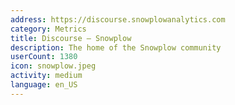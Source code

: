 ```yaml
---
address: https://discourse.snowplowanalytics.com
category: Metrics
title: Discourse – Snowplow
description: The home of the Snowplow community
userCount: 1380
icon: snowplow.jpeg
activity: medium
language: en_US
---
```

